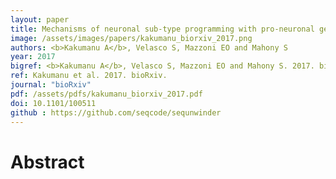 ```yaml
---
layout: paper
title: Mechanisms of neuronal sub-type programming with pro-neuronal genes: Ascl1 and Ngn2
image: /assets/images/papers/kakumanu_biorxiv_2017.png
authors: <b>Kakumanu A</b>, Velasco S, Mazzoni EO and Mahony S
year: 2017
bigref: <b>Kakumanu A</b>, Velasco S, Mazzoni EO and Mahony S. 2017. bioRxiv.
ref: Kakumanu et al. 2017. bioRxiv.
journal: "bioRxiv"
pdf: /assets/pdfs/kakumanu_biorxiv_2017.pdf
doi: 10.1101/100511
github : https://github.com/seqcode/sequnwinder
---
```


# Abstract

